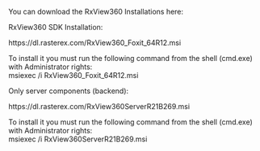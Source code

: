 You can download the RxView360 Installations here:
<p>
RxView360 SDK Installation:
<p>
<p>
https://dl.rasterex.com/RxView360_Foxit_64R12.msi
</p>
To install it you must run the following command from the shell (cmd.exe) with Administrator rights:<br>
msiexec /i RxView360_Foxit_64R12.msi



<p>
Only server components (backend):
<p>
https://dl.rasterex.com/RxView360ServerR21B269.msi
</p>
To install it you must run the following command from the shell (cmd.exe) with Administrator rights:<br>
msiexec /i RxView360ServerR21B269.msi

